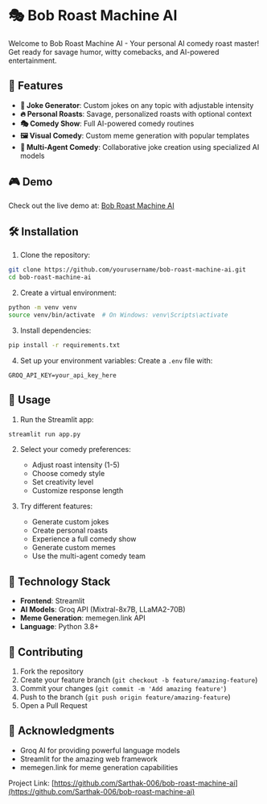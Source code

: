 # 🎭 Bob Roast Machine AI

Welcome to Bob Roast Machine AI - Your personal AI comedy roast master! Get ready for savage humor, witty comebacks, and AI-powered entertainment.

## 🚀 Features

- **🎯 Joke Generator**: Custom jokes on any topic with adjustable intensity
- **🔥 Personal Roasts**: Savage, personalized roasts with optional context
- **🎭 Comedy Show**: Full AI-powered comedy routines
- **🖼️ Visual Comedy**: Custom meme generation with popular templates
- **👥 Multi-Agent Comedy**: Collaborative joke creation using specialized AI models

## 🎮 Demo

Check out the live demo at: [Bob Roast Machine AI](https://bob-roast-machine-ai.streamlit.app/)

## 🛠️ Installation

1. Clone the repository:
```bash
git clone https://github.com/yourusername/bob-roast-machine-ai.git
cd bob-roast-machine-ai
```

2. Create a virtual environment:
```bash
python -m venv venv
source venv/bin/activate  # On Windows: venv\Scripts\activate
```

3. Install dependencies:
```bash
pip install -r requirements.txt
```

4. Set up your environment variables:
Create a `.env` file with:
```
GROQ_API_KEY=your_api_key_here
```

## 🚀 Usage

1. Run the Streamlit app:
```bash
streamlit run app.py
```

2. Select your comedy preferences:
   - Adjust roast intensity (1-5)
   - Choose comedy style
   - Set creativity level
   - Customize response length

3. Try different features:
   - Generate custom jokes
   - Create personal roasts
   - Experience a full comedy show
   - Generate custom memes
   - Use the multi-agent comedy team

## 🔧 Technology Stack

- **Frontend**: Streamlit
- **AI Models**: Groq API (Mixtral-8x7B, LLaMA2-70B)
- **Meme Generation**: memegen.link API
- **Language**: Python 3.8+

## 🤝 Contributing

1. Fork the repository
2. Create your feature branch (`git checkout -b feature/amazing-feature`)
3. Commit your changes (`git commit -m 'Add amazing feature'`)
4. Push to the branch (`git push origin feature/amazing-feature`)
5. Open a Pull Request



## 🙏 Acknowledgments

- Groq AI for providing powerful language models
- Streamlit for the amazing web framework
- memegen.link for meme generation capabilities



Project Link: [https://github.com/Sarthak-006/bob-roast-machine-ai](https://github.com/Sarthak-006/bob-roast-machine-ai) 
